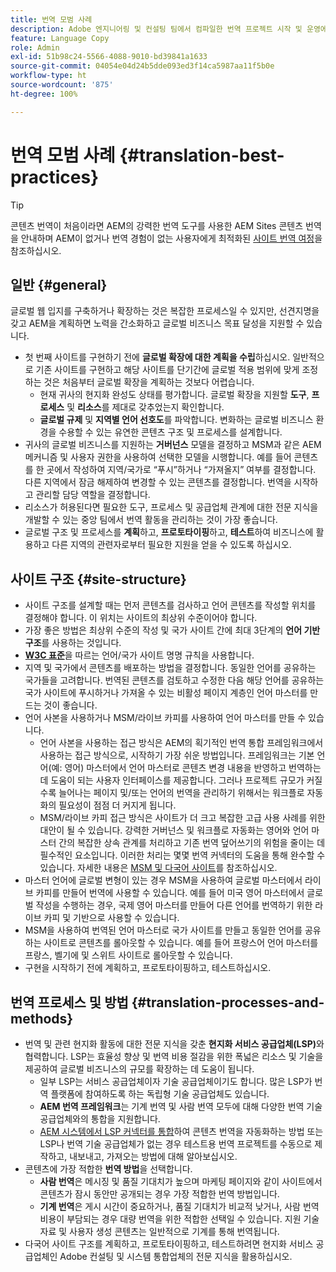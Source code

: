 ```yaml
---
title: 번역 모범 사례
description: Adobe 엔지니어링 및 컨설팅 팀에서 컴파일한 번역 프로젝트 시작 및 운영에 도움이 되는 모범 사례에 대해 알아봅니다.
feature: Language Copy
role: Admin
exl-id: 51b98c24-5566-4088-9010-bd39841a1633
source-git-commit: 04054e04d24b5dde093ed3f14ca5987aa11f5b0e
workflow-type: ht
source-wordcount: '875'
ht-degree: 100%

---
```


# 번역 모범 사례 {#translation-best-practices}

>[!TIP]
>
>콘텐츠 번역이 처음이라면 AEM의 강력한 번역 도구를 사용한 AEM Sites 콘텐츠 번역을 안내하며 AEM이 없거나 번역 경험이 없는 사용자에게 최적화된 [사이트 번역 여정](/help/journey-sites/translation/overview.md)을 참조하십시오.

## 일반 {#general}

글로벌 웹 입지를 구축하거나 확장하는 것은 복잡한 프로세스일 수 있지만, 선견지명을 갖고 AEM을 계획하면 노력을 간소화하고 글로벌 비즈니스 목표 달성을 지원할 수 있습니다.

* 첫 번째 사이트를 구현하기 전에 **글로벌 확장에 대한 계획을 수립**&#x200B;하십시오. 일반적으로 기존 사이트를 구현하고 해당 사이트를 단기간에 글로벌 적용 범위에 맞게 조정하는 것은 처음부터 글로벌 확장을 계획하는 것보다 어렵습니다.
   * 현재 귀사의 현지화 완성도 상태를 평가합니다. 글로벌 확장을 지원할 **도구**, **프로세스** 및 **리소스**&#x200B;를 제대로 갖추었는지 확인합니다.
   * **글로벌 규제** 및 **지역별 언어 선호도**&#x200B;를 파악합니다. 변화하는 글로벌 비즈니스 환경을 수용할 수 있는 유연한 콘텐츠 구조 및 프로세스를 설계합니다.
* 귀사의 글로벌 비즈니스를 지원하는 **거버넌스** 모델을 결정하고 MSM과 같은 AEM 메커니즘 및 사용자 권한을 사용하여 선택한 모델을 시행합니다. 예를 들어 콘텐츠를 한 곳에서 작성하여 지역/국가로 “푸시”하거나 “가져올지” 여부를 결정합니다. 다른 지역에서 잠금 해제하여 변경할 수 있는 콘텐츠를 결정합니다. 번역을 시작하고 관리할 담당 역할을 결정합니다.
* 리소스가 허용된다면 필요한 도구, 프로세스 및 공급업체 관계에 대한 전문 지식을 개발할 수 있는 중앙 팀에서 번역 활동을 관리하는 것이 가장 좋습니다.
* 글로벌 구조 및 프로세스를 **계획**&#x200B;하고, **프로토타이핑**&#x200B;하고, **테스트**&#x200B;하여 비즈니스에 활용하고 다른 지역의 관련자로부터 필요한 지원을 얻을 수 있도록 하십시오.

## 사이트 구조 {#site-structure}

* 사이트 구조를 설계할 때는 먼저 콘텐츠를 검사하고 언어 콘텐츠를 작성할 위치를 결정해야 합니다. 이 위치는 사이트의 최상위 수준이어야 합니다.
* 가장 좋은 방법은 최상위 수준의 작성 및 국가 사이트 간에 최대 3단계의 **언어 기반 구조**&#x200B;를 사용하는 것입니다.
* **[W3C 표준](/help/sites-cloud/authoring/fundamentals/accessible-content.md)**&#x200B;을 따르는 언어/국가 사이트 명명 규칙을 사용합니다.
* 지역 및 국가에서 콘텐츠를 배포하는 방법을 결정합니다. 동일한 언어를 공유하는 국가들을 고려합니다. 번역된 콘텐츠를 검토하고 수정한 다음 해당 언어를 공유하는 국가 사이트에 푸시하거나 가져올 수 있는 비활성 페이지 계층인 언어 마스터를 만드는 것이 좋습니다.
* 언어 사본을 사용하거나 MSM/라이브 카피를 사용하여 언어 마스터를 만들 수 있습니다.
   * 언어 사본을 사용하는 접근 방식은 AEM의 획기적인 번역 통합 프레임워크에서 사용하는 접근 방식으로, 시작하기 가장 쉬운 방법입니다. 프레임워크는 기본 언어(예: 영어) 마스터에서 언어 마스터로 콘텐츠 변경 내용을 반영하고 번역하는 데 도움이 되는 사용자 인터페이스를 제공합니다. 그러나 프로젝트 규모가 커질수록 늘어나는 페이지 및/또는 언어의 번역을 관리하기 위해서는 워크플로 자동화의 필요성이 점점 더 커지게 됩니다.
   * MSM/라이브 카피 접근 방식은 사이트가 더 크고 복잡한 고급 사용 사례를 위한 대안이 될 수 있습니다. 강력한 거버넌스 및 워크플로 자동화는 영어와 언어 마스터 간의 복잡한 상속 관계를 처리하고 기존 번역 덮어쓰기의 위험을 줄이는 데 필수적인 요소입니다. 이러한 처리는 몇몇 번역 커넥터의 도움을 통해 완수할 수 있습니다. 자세한 내용은 [MSM 및 다국어 사이트](/help/sites-cloud/administering/msm/best-practices.md#msm-and-multilingual-websites)를 참조하십시오.
* 마스터 언어에 글로벌 변형이 있는 경우 MSM을 사용하여 글로벌 마스터에서 라이브 카피를 만들어 번역에 사용할 수 있습니다. 예를 들어 미국 영어 마스터에서 글로벌 작성을 수행하는 경우, 국제 영어 마스터를 만들어 다른 언어를 번역하기 위한 라이브 카피 및 기반으로 사용할 수 있습니다.
* MSM을 사용하여 번역된 언어 마스터로 국가 사이트를 만들고 동일한 언어를 공유하는 사이트로 콘텐츠를 롤아웃할 수 있습니다. 예를 들어 프랑스어 언어 마스터를 프랑스, 벨기에 및 스위트 사이트로 롤아웃할 수 있습니다.
* 구현을 시작하기 전에 계획하고, 프로토타이핑하고, 테스트하십시오.

## 번역 프로세스 및 방법 {#translation-processes-and-methods}

* 번역 및 관련 현지화 활동에 대한 전문 지식을 갖춘 **현지화 서비스 공급업체(LSP)**&#x200B;와 협력합니다. LSP는 효율성 향상 및 번역 비용 절감을 위한 폭넓은 리소스 및 기술을 제공하여 글로벌 비즈니스의 규모를 확장하는 데 도움이 됩니다.
   * 일부 LSP는 서비스 공급업체이자 기술 공급업체이기도 합니다. 많은 LSP가 번역 플랫폼에 참여하도록 하는 독립형 기술 공급업체도 있습니다.
   * **AEM 번역 프레임워크**&#x200B;는 기계 번역 및 사람 번역 모두에 대해 다양한 번역 기술 공급업체와의 통합을 지원합니다.
   * [AEM 시스템에서 LSP 커넥터를 통합](integration-framework.md)하여 콘텐츠 번역을 자동화하는 방법 또는 LSP나 번역 기술 공급업체가 없는 경우 테스트용 번역 프로젝트를 수동으로 제작하고, 내보내고, 가져오는 방법에 대해 알아보십시오.
* 콘텐츠에 가장 적합한 **번역 방법**&#x200B;을 선택합니다.
   * **사람 번역**&#x200B;은 메시징 및 품질 기대치가 높으며 마케팅 페이지와 같이 사이트에서 콘텐츠가 잠시 동안만 공개되는 경우 가장 적합한 번역 방법입니다.
   * **기계 번역**&#x200B;은 게시 시간이 중요하거나, 품질 기대치가 비교적 낮거나, 사람 번역 비용이 부담되는 경우 대량 번역을 위한 적합한 선택일 수 있습니다. 지원 기술 자료 및 사용자 생성 콘텐츠는 일반적으로 기계를 통해 번역됩니다.
* 다국어 사이트 구조를 계획하고, 프로토타이핑하고, 테스트하려면 현지화 서비스 공급업체인 Adobe 컨설팅 및 시스템 통합업체의 전문 지식을 활용하십시오.
